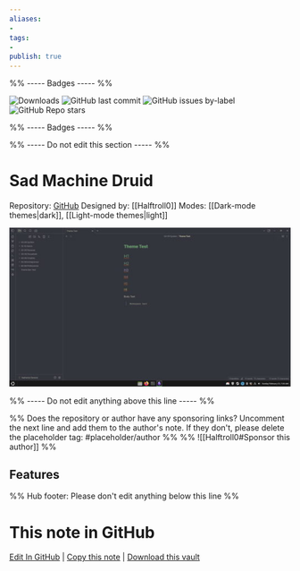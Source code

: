 ```yaml
---
aliases:
- 
tags: 
- 
publish: true
---
```


%% ----- Badges ----- %%

![Downloads](https://img.shields.io/badge/downloads-367-573E7A?style=for-the-badge&logo=)
![GitHub last commit](https://img.shields.io/github/last-commit/Halftroll0/Sad-Machine-Druid?color=573E7A&label=last%20update&logo=github&style=for-the-badge)
![GitHub issues by-label](https://img.shields.io/github/issues/Halftroll0/Sad-Machine-Druid/help%20wanted?color=573E7A&logo=github&style=for-the-badge) 
![GitHub Repo stars](https://img.shields.io/github/stars/Halftroll0/Sad-Machine-Druid?color=573E7A&logo=github&style=for-the-badge)

%% ----- Badges ----- %%

%% ----- Do not edit this section ----- %%

# Sad Machine Druid

Repository: [GitHub](https://github.com/Halftroll0/Sad-Machine-Druid)
Designed by: [[Halftroll0]]
Modes: [[Dark-mode themes|dark]], [[Light-mode themes|light]]



![screenshot](https://github.com/Halftroll0/Sad-Machine-Druid/raw/HEAD/sad_machine_druid_screenshot_v1.jpg)

%% ----- Do not edit anything above this line ----- %% 

%% Does the repository or author have any sponsoring links? Uncomment the next line and add them to the author's note. If they don't, please delete the placeholder tag: #placeholder/author %%
%% ![[Halftroll0#Sponsor this author]] %%


## Features



%% Hub footer: Please don't edit anything below this line %%

# This note in GitHub

<span class="git-footer">[Edit In GitHub](https://github.dev/obsidian-community/obsidian-hub/blob/main/02%20-%20Community%20Expansions/02.05%20All%20Community%20Expansions/Themes/Sad%20Machine%20Druid.md "git-hub-edit-note") | [Copy this note](https://raw.githubusercontent.com/obsidian-community/obsidian-hub/main/02%20-%20Community%20Expansions/02.05%20All%20Community%20Expansions/Themes/Sad%20Machine%20Druid.md "git-hub-copy-note") | [Download this vault](https://github.com/obsidian-community/obsidian-hub/archive/refs/heads/main.zip "git-hub-download-vault") </span>
